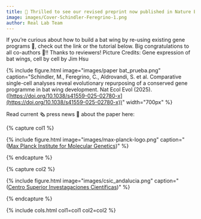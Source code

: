 ```yaml
---
title: 🎉 Thrilled to see our revised preprint now published in Nature Ecology & Evolution! 🎉
image: images/Cover-Schindler-Feregrino-1.png
author: Real Lab Team
---
```


If you’re curious about how to build a bat wing by re-using existing gene programs 🧬, check out the link or the tutorial below. Big congratulations to all co-authors 💜!! Thanks to reviewers! Picture Credits: Gene expression of bat wings, cell by cell by Jim Hsu    

{%
  include figure.html
  image="images/paper bat_prueba.png"
  caption="Schindler, M., Feregrino, C., Aldrovandi, S. et al. Comparative single-cell analyses reveal evolutionary repurposing of a conserved gene programme in bat wing development. Nat Ecol Evol (2025). ([https://doi.org/10.1038/s41559-025-02780-x](https://doi.org/10.1038/s41559-025-02780-x))"
  width="700px"
%}

Read current 🗞️ press news 📰 about the paper here:

{% capture col1 %}

{% include figure.html image="images/max-planck-logo.png" caption="([Max Planck Institute for Molecular Genetics](https://www.molgen.mpg.de/news-2025-flying-with-hands))" %}

{% endcapture %}

{% capture col2 %}

{% include figure.html image="images/csic_andalucia.png" caption="([Centro Superior Investagaciones Científicas](https://delegacion.andalucia.csic.es/un-estudio-revela-que-las-alas-de-los-murcielagos-se-forman-reutilizando-programas-geneticos-ya-existentes/))" %}

{% endcapture %}

{% include cols.html col1=col1 col2=col2 %} 

